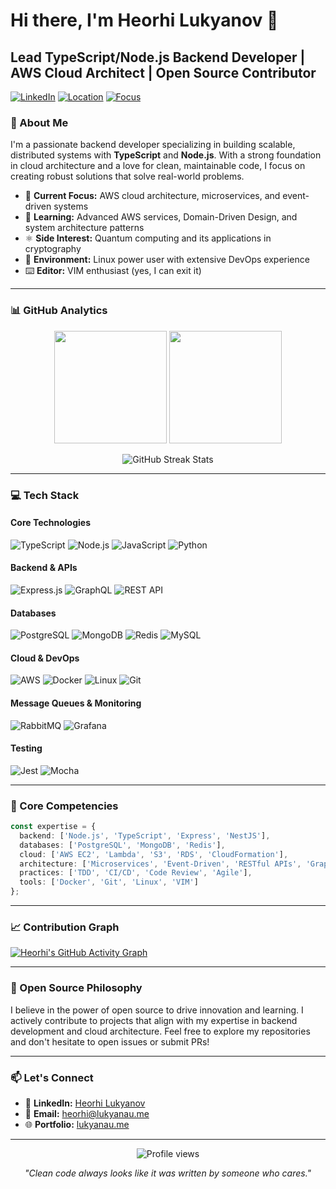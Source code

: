 # Hi there, I'm Heorhi Lukyanov 👋

## Lead TypeScript/Node.js Backend Developer | AWS Cloud Architect | Open Source Contributor

[![LinkedIn](https://img.shields.io/badge/LinkedIn-Connect-blue?style=flat-square&logo=linkedin)](https://www.linkedin.com/in/heorhi-lukyanau/)
[![Location](https://img.shields.io/badge/Location-Lithuania-green?style=flat-square)](https://github.com/dissfall)
[![Focus](https://img.shields.io/badge/Focus-Backend%20Development-orange?style=flat-square)](https://github.com/dissfall)

### 🚀 About Me

I'm a passionate backend developer specializing in building scalable, distributed systems with **TypeScript** and **Node.js**. With a strong foundation in cloud architecture and a love for clean, maintainable code, I focus on creating robust solutions that solve real-world problems.

- 🔧 **Current Focus:** AWS cloud architecture, microservices, and event-driven systems
- 🌱 **Learning:** Advanced AWS services, Domain-Driven Design, and system architecture patterns
- ⚛️ **Side Interest:** Quantum computing and its applications in cryptography
- 🐧 **Environment:** Linux power user with extensive DevOps experience
- ⌨️ **Editor:** VIM enthusiast (yes, I can exit it)

---

### 📊 GitHub Analytics

<p align="center">
  <img height="180em" src="https://github-readme-stats.vercel.app/api?username=dissfall&show_icons=true&theme=system&include_all_commits=true&count_private=false"/>
  <img height="180em" src="https://github-readme-stats.vercel.app/api/top-langs/?username=dissfall&layout=compact&langs_count=8&theme=system"/>
</p>

<p align="center">
  <img src="https://github-readme-streak-stats.herokuapp.com/?user=yourusername&theme=system" alt="GitHub Streak Stats"/>
</p>

---

### 💻 Tech Stack

#### **Core Technologies**
![TypeScript](https://img.shields.io/badge/TypeScript-007ACC?style=for-the-badge&logo=typescript&logoColor=white)
![Node.js](https://img.shields.io/badge/Node.js-339933?style=for-the-badge&logo=node.js&logoColor=white)
![JavaScript](https://img.shields.io/badge/JavaScript-F7DF1E?style=for-the-badge&logo=javascript&logoColor=black)
![Python](https://img.shields.io/badge/Python-3776AB?style=for-the-badge&logo=python&logoColor=white)

#### **Backend & APIs**
![Express.js](https://img.shields.io/badge/Express.js-000000?style=for-the-badge&logo=express&logoColor=white)
![GraphQL](https://img.shields.io/badge/GraphQL-E10098?style=for-the-badge&logo=graphql&logoColor=white)
![REST API](https://img.shields.io/badge/REST-02569B?style=for-the-badge&logo=rest&logoColor=white)

#### **Databases**
![PostgreSQL](https://img.shields.io/badge/PostgreSQL-316192?style=for-the-badge&logo=postgresql&logoColor=white)
![MongoDB](https://img.shields.io/badge/MongoDB-47A248?style=for-the-badge&logo=mongodb&logoColor=white)
![Redis](https://img.shields.io/badge/Redis-DC382D?style=for-the-badge&logo=redis&logoColor=white)
![MySQL](https://img.shields.io/badge/MySQL-4479A1?style=for-the-badge&logo=mysql&logoColor=white)

#### **Cloud & DevOps**
![AWS](https://img.shields.io/badge/AWS-232F3E?style=for-the-badge&logo=amazon-aws&logoColor=white)
![Docker](https://img.shields.io/badge/Docker-2496ED?style=for-the-badge&logo=docker&logoColor=white)
![Linux](https://img.shields.io/badge/Linux-FCC624?style=for-the-badge&logo=linux&logoColor=black)
![Git](https://img.shields.io/badge/Git-F05032?style=for-the-badge&logo=git&logoColor=white)

#### **Message Queues & Monitoring**
![RabbitMQ](https://img.shields.io/badge/RabbitMQ-FF6600?style=for-the-badge&logo=rabbitmq&logoColor=white)
![Grafana](https://img.shields.io/badge/Grafana-F46800?style=for-the-badge&logo=grafana&logoColor=white)

#### **Testing**
![Jest](https://img.shields.io/badge/Jest-C21325?style=for-the-badge&logo=jest&logoColor=white)
![Mocha](https://img.shields.io/badge/Mocha-8D6748?style=for-the-badge&logo=mocha&logoColor=white)

---

### 🎯 Core Competencies

```typescript
const expertise = {
  backend: ['Node.js', 'TypeScript', 'Express', 'NestJS'],
  databases: ['PostgreSQL', 'MongoDB', 'Redis'],
  cloud: ['AWS EC2', 'Lambda', 'S3', 'RDS', 'CloudFormation'],
  architecture: ['Microservices', 'Event-Driven', 'RESTful APIs', 'GraphQL'],
  practices: ['TDD', 'CI/CD', 'Code Review', 'Agile'],
  tools: ['Docker', 'Git', 'Linux', 'VIM']
};
```

---

### 📈 Contribution Graph

[![Heorhi's GitHub Activity Graph](https://github-readme-activity-graph.vercel.app/graph?username=dissfall&theme=system)](https://github.com/yourusername)

---

### 🤝 Open Source Philosophy

I believe in the power of open source to drive innovation and learning. I actively contribute to projects that align with my expertise in backend development and cloud architecture. Feel free to explore my repositories and don't hesitate to open issues or submit PRs!

---

### 📫 Let's Connect

- 💼 **LinkedIn:** [Heorhi Lukyanov](https://www.linkedin.com/in/heorhi-lukyanau/)
- 📧 **Email:** heorhi@lukyanau.me
- 🌐 **Portfolio:** [lukyanau.me](https://lukyanau.me)

---

<p align="center">
  <img src="https://komarev.com/ghpvc/?username=dissfall&label=Profile%20views&color=0e75b6&style=flat" alt="Profile views" />
</p>

<p align="center">
  <i>"Clean code always looks like it was written by someone who cares."</i>
</p>
